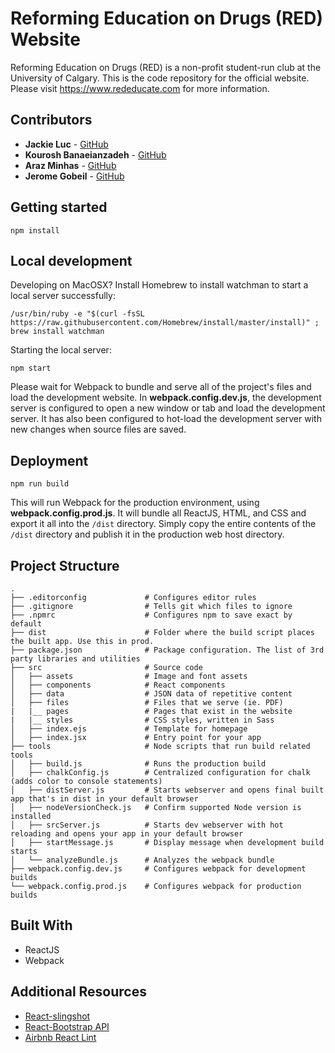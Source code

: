 # Reforming Education on Drugs (RED) Website

Reforming Education on Drugs (RED) is a non-profit student-run club at the University of Calgary. This is the code repository for the official website. Please visit https://www.rededucate.com for more information.

## Contributors

* **Jackie Luc** - [GitHub](https://github.com/jackieluc)
* **Kourosh Banaeianzadeh** - [GitHub](https://github.com/Kouroshb26)
* **Araz Minhas** - [GitHub](https://github.com/arazzz)
* **Jerome Gobeil** - [GitHub](https://github.com/JeromeGobeil)

## Getting started

```
npm install
```

## Local development

Developing on MacOSX? Install Homebrew to install watchman to start a local server successfully:  
```
/usr/bin/ruby -e "$(curl -fsSL https://raw.githubusercontent.com/Homebrew/install/master/install)" ; brew install watchman
```

Starting the local server:  
```
npm start
```

Please wait for Webpack to bundle and serve all of the project's files and load the development website. In **webpack.config.dev.js**, the development server is configured to open a new window or tab and load the development server. It has also been configured to hot-load the development server with new changes when source files are saved.

## Deployment

```
npm run build
```

This will run Webpack for the production environment, using **webpack.config.prod.js**. It will bundle all ReactJS, HTML, and CSS and export it all into the ``/dist`` directory. Simply copy the entire contents of the ``/dist`` directory and publish it in the production web host directory.


## Project Structure

```
.
├── .editorconfig             # Configures editor rules
├── .gitignore                # Tells git which files to ignore
├── .npmrc                    # Configures npm to save exact by default
├── dist                      # Folder where the build script places the built app. Use this in prod.
├── package.json              # Package configuration. The list of 3rd party libraries and utilities
├── src                       # Source code
│   ├── assets                # Image and font assets
│   ├── components            # React components
│   ├── data                  # JSON data of repetitive content
│   ├── files                 # Files that we serve (ie. PDF)
|   |__ pages                 # Pages that exist in the website
|   |__ styles                # CSS styles, written in Sass
│   ├── index.ejs             # Template for homepage
│   ├── index.jsx             # Entry point for your app
├── tools                     # Node scripts that run build related tools
│   ├── build.js              # Runs the production build
│   ├── chalkConfig.js        # Centralized configuration for chalk (adds color to console statements)
│   ├── distServer.js         # Starts webserver and opens final built app that's in dist in your default browser
│   ├── nodeVersionCheck.js   # Confirm supported Node version is installed
│   ├── srcServer.js          # Starts dev webserver with hot reloading and opens your app in your default browser
│   ├── startMessage.js       # Display message when development build starts
│   └── analyzeBundle.js      # Analyzes the webpack bundle
├── webpack.config.dev.js     # Configures webpack for development builds
└── webpack.config.prod.js    # Configures webpack for production builds
```

## Built With

* ReactJS
* Webpack


## Additional Resources

* [React-slingshot](https://github.com/coryhouse/react-slingshot)
* [React-Bootstrap API](https://react-bootstrap.github.io/introduction.html)
* [Airbnb React Lint](https://github.com/airbnb/javascript/tree/master/react)
